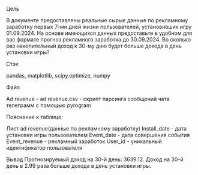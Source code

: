 Цель

В документе предоставлены реальные сырые данные по рекламному заработку первых 7-ми дней жизни пользователей, установивших игру 01.09.2024.
На основе имеющихся данных предоставьте в удобном для вас формате прогноз рекламного заработка до 30.09.2024.
Во сколько раз накопительный доход к 30-му дню будет больше дохода в день установки игры?

Стэк

pandas, matplotlib, scipy.optimize, numpy

Файл

Ad revenue - ad revenue.csv - скрипт парсинга сообщений чата телеграмм с помощью pyrogram

Пояснение к таблицe:

Лист ad revenue(данные по рекламному заработку)
Install_date - дата установки игры пользователем
Event_date - дата совершения события
Event_revenue - рекламный заработок
User_id - уникальный идентификатор пользователя

Вывод
Прогнозируемый доход на 30-й день: 3639.12. Доход на 30-й день в 2.99 раза больше дохода в день установки игры.
